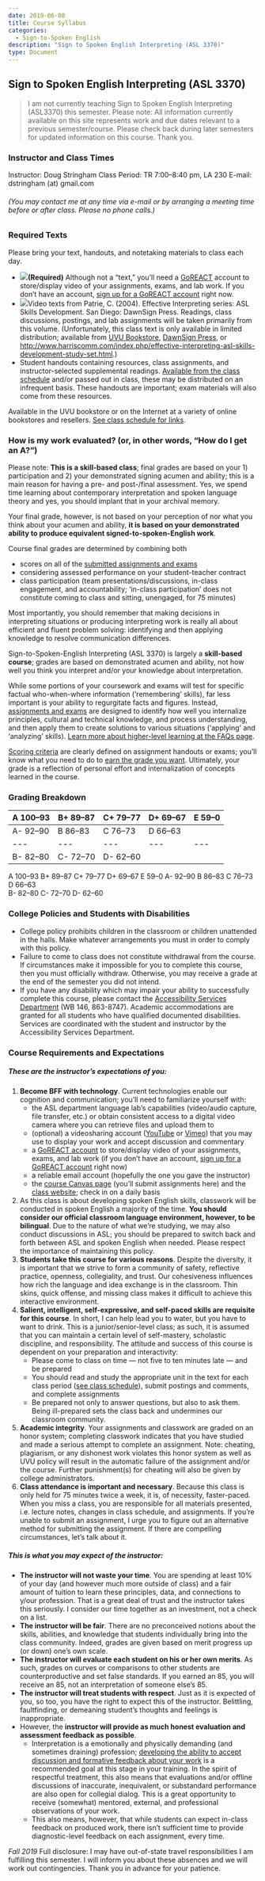 ```yaml
---
date: 2019-06-08
title: Course Syllabus
categories:
  - Sign-to-Spoken English
description: "Sign to Spoken English Interpreting (ASL 3370)"
type: Document
---
```

## Sign to Spoken English Interpreting (ASL 3370)

>I am not currently teaching Sign to Spoken English Interpreting (ASL3370) this semester. Please note: All information currently available on this site represents work and due dates relevant to a previous semester/course. Please check back during later semesters for updated information on this course. Thank you.

### Instructor and Class Times
Instructor: Doug Stringham
Class Period: TR 7:00–8:40 pm, LA 230
E-mail: dstringham (at) gmail.com
###### (You may contact me at any time via e-mail or by arranging a meeting time before or after class. Please no phone calls.)

### Required Texts
Please bring your text, handouts, and notetaking materials to class each day.
* ![](https://www.depts.ttu.edu/education/ciel/images/Resources_images/goreact.png)**(Required)** Although not a “text,” you’ll need a [GoREACT](https://goreact.com/signing) account to store/display video of your assignments, exams, and lab work. If you don’t have an account, [sign up for a GoREACT account](https://goreact.com/#/signup?first=&last=&email=) right now.
* ![](http://www.harriscomm.com/media/catalog/product/cache/1/image/9df78eab33525d08d6e5fb8d27136e95/B/D/BDVD194_3.jpg)Video texts from Patrie, C. (2004). Effective Interpreting series: ASL Skills Development. San Diego: DawnSign Press. Readings, class discussions, postings, and lab assignments will be taken primarily from this volume. (Unfortunately, this class text is only available in limited distribution; available from [UVU Bookstore](http://bookstore.uvu.edu/SelectTermDept.aspx), [DawnSign Press](http://www.dawnsign.com/effective-interpreting-asl-skills-development-study-set), or http://www.harriscomm.com/index.php/effective-interpreting-asl-skills-development-study-set.html.)
* Student handouts containing resources, class assignments, and instructor-selected supplemental readings. [Available from the class schedule](http://) and/or passed out in class, these may be distributed on an infrequent basis. These handouts are important; exam materials will also come from these resources.

Available in the UVU bookstore or on the Internet at a variety of online bookstores and resellers. [See class schedule for links](http://).

### How is my work evaluated? (or, in other words, “How do I get an A?”)
Please note: **This is a skill-based class**; final grades are based on your 1) participation and 2) your demonstrated signing acumen and ability; this is a main reason for having a pre- and post-/final assessment. Yes, we spend time learning about contemporary interpretation and spoken language theory and yes, you should implant that in your archival memory.

Your final grade, however, is not based on your perception of nor what you think about your acumen and ability, **it is based on your demonstrated ability to produce equivalent signed-to-spoken-English work**.

Course final grades are determined by combining both
* scores on all of the [submitted assignments and exams](http://)
* considering assessed performance on your student-teacher contract
* class participation (team presentations/discussions, in-class engagement, and accountability; ‘in-class participation’ does not constitute coming to class and sitting, unengaged, for 75 minutes)

Most importantly, you should remember that making decisions in interpreting situations or producing interpreting work is really all about efficient and fluent problem solving: identifying and then applying knowledge to resolve communication differences.

Sign-to-Spoken-English Interpreting (ASL 3370) is largely a **skill-based course**; grades are based on demonstrated acumen and ability, not how well you think you interpret and/or your knowledge about interpretation.

While some portions of your coursework and exams will test for specific factual who-when-where information (‘remembering’ skills), far less important is your ability to regurgitate facts and figures. Instead, [assignments and exams](http://) are designed to identify how well you internalize principles, cultural and technical knowledge, and process understanding, and then apply them to create solutions to various situations (‘applying’ and ‘analyzing’ skills). [Learn more about higher-level learning at the FAQs page](http://).

[Scoring criteria](http://) are clearly defined on assignment handouts or exams; you’ll know what you need to do to [earn the grade you want](http://). Ultimately, your grade is a reflection of personal effort and internalization of concepts learned in the course.

### Grading Breakdown
| A  100–93 | B+ 89–87 | C+ 79–77 | D+ 69–67 | E 59–0 |
| --- | --- | --- | --- | --- |
| A- 92–90 | B  86–83 | C  76–73 | D  66–63 |     |
| --- | --- | --- | --- | --- |
| B- 82–80 | C- 72–70 | D- 62–60 |     |     |

A  100–93	B+ 89–87	C+ 79–77	D+ 69–67	E  59–0
A- 92–90	B  86–83	C  76–73	D  66–63	
B- 82–80	C- 72–70	D- 62–60	

### College Policies and Students with Disabilities
* College policy prohibits children in the classroom or children unattended in the halls. Make whatever arrangements you must in order to comply with this policy.
* Failure to come to class does not constitute withdrawal from the course. If circumstances make it impossible for you to complete this course, then you must officially withdraw. Otherwise, you may receive a grade at the end of the semester you did not intend.
* If you have any disability which may impair your ability to successfully complete this course, please contact the [Accessibility Services Department](http://www.uvu.edu/asd/) (WB 146, 863-8747). Academic accommodations are granted for all students who have qualified documented disabilities. Services are coordinated with the student and instructor by the Accessibility Services Department.

### Course Requirements and Expectations
##### These are the instructor’s expectations of you:

1. **Become BFF with technology**. Current technologies enable our cognition and communication; you’ll need to familiarize yourself with:
	* the ASL department language lab’s capabilities (video/audio capture, file transfer, etc.) or obtain consistent access to a digital video camera where you can retrieve files and upload them to
	* (optional) a videosharing account ([YouTube](http://www.youtube.com) or [Vimeo](http://www.vimeo.com)) that you may use to display your work and accept discussion and commentary
	* a [GoREACT account](https://goreact.com/signing) to store/display video of your assignments, exams, and lab work (if you don’t have an account, [sign up for a GoREACT account](https://goreact.com/#/signup?first=&last=&email=) right now)
	* a reliable email account (hopefully the one you gave the instructor)
	* the [course Canvas page](https://uvu.instructure.com/courses) (you’ll submit assignments here) and the [class website](http://); check in on a daily basis
2. As this class is about developing spoken English skills, classwork will be conducted in spoken English a majority of the time. **You should consider our official classroom language environment, however, to be bilingual**. Due to the nature of what we’re studying, we may also conduct discussions in ASL; you should be prepared to switch back and forth between ASL and spoken English when needed. Please respect the importance of maintaining this policy.
3. **Students take this course for various reasons**. Despite the diversity, it is important that we strive to form a community of safety, reflective practice, openness, collegiality, and trust. Our cohesiveness influences how rich the language and idea exchange is in the classroom. Thin skins, quick offense, and missing class makes it difficult to achieve this interactive environment.
4. **Salient, intelligent, self-expressive, and self-paced skills are requisite for this course**. In short, I can help lead you to water, but you have to want to drink. This is a junior/senior-level class; as such, it is assumed that you can maintain a certain level of self-mastery, scholastic discipline, and responsibility. The attitude and success of this course is dependent on your preparation and interactivity:
	* Please come to class on time — not five to ten minutes late — and be prepared
	* You should read and study the appropriate unit in the text for each class period ([see class schedule](http://)), submit postings and comments, and complete assignments
	* Be prepared not only to answer questions, but also to ask them. Being ill-prepared sets the class back and undermines our classroom community.
5. **Academic integrity**. Your assignments and classwork are graded on an honor system; completing classwork indicates that you have studied and made a serious attempt to complete an assignment. Note: cheating, plagiarism, or any dishonest work violates this honor system as well as UVU policy will result in the automatic failure of the assignment and/or the course. Further punishment(s) for cheating will also be given by college administrators.
6. **Class attendance is important and necessary**. Because this class is only held for 75 minutes twice a week, it is, of necessity, faster-paced. When you miss a class, you are responsible for all materials presented, i.e. lecture notes, changes in class schedule, and assignments. If you’re unable to submit an assignment, I urge you to figure out an alternative method for submitting the assignment. If there are compelling circumstances, let’s talk about it.

##### This is what you may expect of the instructor:
* **The instructor will not waste your time**. You are spending at least 10% of your day (and however much more outside of class) and a fair amount of tuition to learn these principles, data, and connections to y/our profession. That is a great deal of trust and the instructor takes this seriously. I consider our time together as an investment, not a check on a list.
* **The instructor will be fair**. There are no preconceived notions about the skills, abilities, and knowledge that students individually bring into the class community. Indeed, grades are given based on merit progress up (or down) one’s own scale.
* **The instructor will evaluate each student on his or her own merits**. As such, grades on curves or comparisons to other students are counterproductive and set false standards. If you earned an 85, you will receive an 85, not an interpretation of someone else’s 85.
* **The instructor will treat students with respect**. Just as it is expected of you, so too, you have the right to expect this of the instructor. Belittling, faultfinding, or demeaning student’s thoughts and feelings is inappropriate.
* However, the **instructor will provide as much honest evaluation and assessment feedback as possible**.
	* Interpretation is a emotionally and physically demanding (and sometimes draining) profession; [developing the ability to accept discussion and formative feedback about your work](http://) is a recommended goal at this stage in your training. In the spirit of respectful treatment, this also means that evaluations and/or offline discussions of inaccurate, inequivalent, or substandard performance are also open for collegial dialog. This is a great opportunity to receive (somewhat) mentored, external, and professional observations of your work.
	* This also means, however, that while students can expect in-class feedback on produced work, there isn’t sufficient time to provide diagnostic-level feedback on each assignment, every time.

*Fall 2019* Full disclosure: I may have out-of-state travel responsibilities I am fulfilling this semester. I will inform you about these absences and we will work out contingencies. Thank you in advance for your patience.